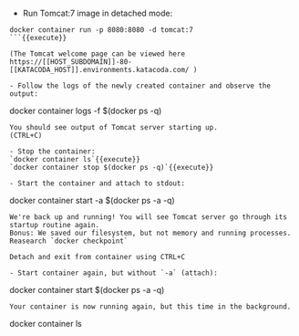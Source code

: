 - Run Tomcat:7 image in detached mode:
```
docker container run -p 8080:8080 -d tomcat:7
```{{execute}}

(The Tomcat welcome page can be viewed here https://[[HOST_SUBDOMAIN]]-80-[[KATACODA_HOST]].environments.katacoda.com/ )

- Follow the logs of the newly created container and observe the output:
```
docker container logs -f $(docker ps -q)
```{{execute}}
You should see output of Tomcat server starting up.
(CTRL+C)
	
- Stop the container:  
`docker container ls`{{execute}}  
`docker container stop $(docker ps -q)`{{execute}}

- Start the container and attach to stdout:
```
docker container start -a $(docker ps -a -q)
```{{execute}}
We're back up and running! You will see Tomcat server go through its startup routine again. 
Bonus: We saved our filesystem, but not memory and running processes. Reasearch `docker checkpoint`

Detach and exit from container using CTRL+C

- Start container again, but without `-a` (attach):
```
docker container start $(docker ps -a -q)
```{{execute}}
Your container is now running again, but this time in the background.
```
docker container ls
```{{execute}}